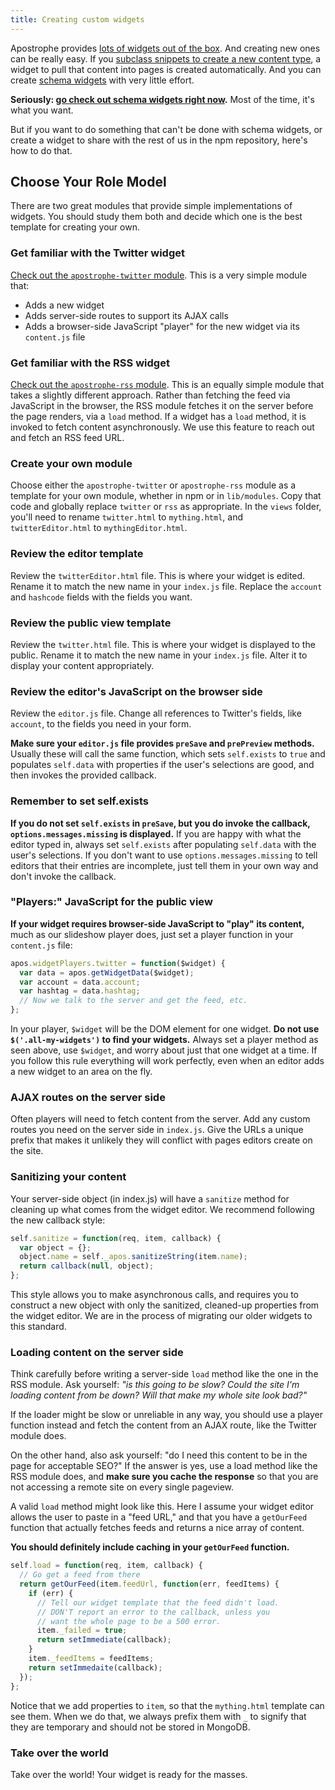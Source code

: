 ```yaml
---
title: Creating custom widgets
---
```


Apostrophe provides [lots of widgets out of the box](../getting-started/adding-editable-content-areas-to-your-page-templates.html). And creating new ones can be really easy. If you [subclass snippets to create a new content type](../snippets/subclassing-snippets.html), a widget to pull that content into pages is created automatically. And you can create [schema widgets](https://github.com/punkave/apostrophe-schema-widgets) with very little effort.

**Seriously: [go check out schema widgets right now](https://github.com/punkave/apostrophe-schema-widgets).** Most of the time, it's what you want.

But if you want to do something that can't be done with schema widgets, or create a widget to share with the rest of us in the npm repository, here's how to do that.

## Choose Your Role Model

There are two great modules that provide simple implementations of widgets. You should study them both and decide which one is the best template for creating your own.

### Get familiar with the Twitter widget

[Check out the `apostrophe-twitter` module](https://github.com/punkave/apostrophe-twitter). This is a very simple module that:

  * Adds a new widget
  * Adds server-side routes to support its AJAX calls
  * Adds a browser-side JavaScript "player" for the new widget via its `content.js` file

### Get familiar with the RSS widget

[Check out the `apostrophe-rss` module](https://github.com/punkave/apostrophe-rss). This is an equally simple module that takes a slightly different approach. Rather than fetching the feed via JavaScript in the browser, the RSS module fetches it on the server before the page renders, via a `load` method. If a widget has a `load` method, it is invoked to fetch content asynchronously. We use this feature to reach out and fetch an RSS feed URL.

### Create your own module

Choose either the `apostrophe-twitter` or `apostrophe-rss` module as a template for your own module, whether in npm or in `lib/modules`. Copy that code and globally replace `twitter` or `rss` as appropriate. In the `views` folder, you'll need to rename `twitter.html` to `mything.html`, and `twitterEditor.html` to `mythingEditor.html`.

### Review the editor template

Review the `twitterEditor.html` file. This is where your widget is edited. Rename it to match the new name in your `index.js` file. Replace the `account` and `hashcode` fields with the fields you want.

### Review the public view template

Review the `twitter.html` file. This is where your widget is displayed to the public. Rename it to match the new name in your `index.js` file. Alter it to display your content appropriately.

### Review the editor's JavaScript on the browser side

Review the `editor.js` file. Change all references to Twitter's fields, like `account`, to the fields you need in your form.

**Make sure your `editor.js` file provides `preSave` and `prePreview` methods.** Usually these will call the same function, which sets `self.exists` to `true` and populates `self.data` with properties if the user's selections are good, and then invokes the provided callback.

### Remember to set self.exists

**If you do not set `self.exists` in `preSave`, but you do invoke the callback, `options.messages.missing` is displayed.** If you are happy with what the editor typed in, always set `self.exists` after populating `self.data` with the user's selections. If you don't want to use `options.messages.missing` to tell editors that their entries are incomplete, just tell them in your own way and don't invoke the callback.

### "Players:" JavaScript for the public view

**If your widget requires browser-side JavaScript to "play" its content,** much as our slideshow player does, just set a player function in your `content.js` file:

  ```javascript
  apos.widgetPlayers.twitter = function($widget) {
    var data = apos.getWidgetData($widget);
    var account = data.account;
    var hashtag = data.hashtag;
    // Now we talk to the server and get the feed, etc.
  };
  ```

In your player, `$widget` will be the DOM element for one widget. **Do not use `$('.all-my-widgets')` to find your widgets.** Always set a player method as seen above, use `$widget`, and worry about just that one widget at a time. If you follow this rule everything will work perfectly, even when an editor adds a new widget to an area on the fly.

### AJAX routes on the server side

Often players will need to fetch content from the server. Add any custom routes you need on the server side in `index.js`. Give the URLs a unique prefix that makes it unlikely they will conflict with pages editors create on the site.

### Sanitizing your content

Your server-side object (in index.js) will have a `sanitize` method for cleaning up what comes from the widget editor. We recommend following the new callback style:

```javascript
self.sanitize = function(req, item, callback) {
  var object = {};
  object.name = self._apos.sanitizeString(item.name);
  return callback(null, object);
};
```

This style allows you to make asynchronous calls, and requires you to construct a new object with only the sanitized, cleaned-up properties from the widget editor. We are in the process of migrating our older widgets to this standard.

### Loading content on the server side

Think carefully before writing a server-side `load` method like the one in the RSS module. Ask yourself: *"is this going to be slow? Could the site I'm loading content from be down? Will that make my whole site look bad?"*

If the loader might be slow or unreliable in any way, you should use a player function instead and fetch the content from an AJAX route, like the Twitter module does.

On the other hand, also ask yourself: "do I need this content to be in the page for acceptable SEO?" If the answer is yes, use a load method like the RSS module does, and **make sure you cache the response** so that you are not accessing a remote site on every single pageview.

A valid `load` method might look like this. Here I assume your widget editor allows the user to paste in a "feed URL," and that you have a `getOurFeed` function that actually fetches feeds and returns a nice array of content.

**You should definitely include caching in your `getOurFeed` function.**

```javascript
self.load = function(req, item, callback) {
  // Go get a feed from there
  return getOurFeed(item.feedUrl, function(err, feedItems) {
    if (err) {
      // Tell our widget template that the feed didn't load.
      // DON'T report an error to the callback, unless you
      // want the whole page to be a 500 error.
      item._failed = true;
      return setImmediate(callback);
    }
    item._feedItems = feedItems;
    return setImmedaite(callback);
  });
};
```

Notice that we add properties to `item`, so that the `mything.html` template can see them. When we do that, we always prefix them with `_` to signify that they are temporary and should not be stored in MongoDB.

### Take over the world

Take over the world! Your widget is ready for the masses.

